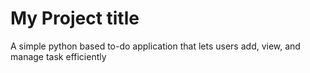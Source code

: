 # My Project title
 A simple python based to-do application that lets users add, view, and manage task efficiently
